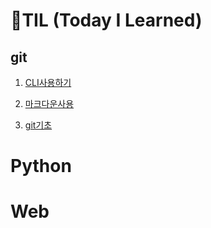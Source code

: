 # 🌱TIL (Today I Learned)

## git

1. [CLI사용하기](/startcamp/CLI.md)

2. [마크다운사용](/startcamp/markdown.md)

3.  [git기초](/startcamp/git.md)

   

# Python







# Web

